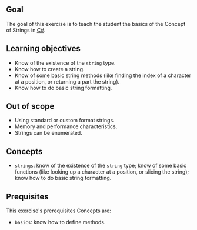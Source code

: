 ## Goal

The goal of this exercise is to teach the student the basics of the Concept of Strings in [C#][docs.microsoft.com-string].

## Learning objectives

- Know of the existence of the `string` type.
- Know how to create a string.
- Know of some basic string methods (like finding the index of a character at a position, or returning a part the string).
- Know how to do basic string formatting.

## Out of scope

- Using standard or custom format strings.
- Memory and performance characteristics.
- Strings can be enumerated.

## Concepts

- `strings`: know of the existence of the `string` type; know of some basic functions (like looking up a character at a position, or slicing the string); know how to do basic string formatting.

## Prequisites

This exercise's prerequisites Concepts are:

- `basics`: know how to define methods.

[docs.microsoft.com-string]: https://docs.microsoft.com/en-us/dotnet/api/system.string?view=netcore-3.1
